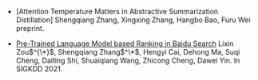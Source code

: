 * [Attention Temperature Matters in Abstractive Summarization Distillation]
Shengqiang Zhang, Xingxing Zhang, Hangbo Bao, Furu Wei
preprint.

* [Pre-Trained Language Model based Ranking in Baidu Search](https://arxiv.org/abs/2105.11108)
Lixin Zou$^{\*}$, Shengqiang Zhang$^\*$, Hengyi Cai, Dehong Ma, Suqi Cheng, Daiting Shi, Shuaiqiang Wang, Zhicong Cheng, Dawei Yin.
In SIGKDD 2021.

